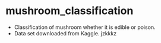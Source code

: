 # mushroom_classification
- Classification of mushroom whether it is edible or poison.
- Data set downloaded from Kaggle.
jzkkkz



















